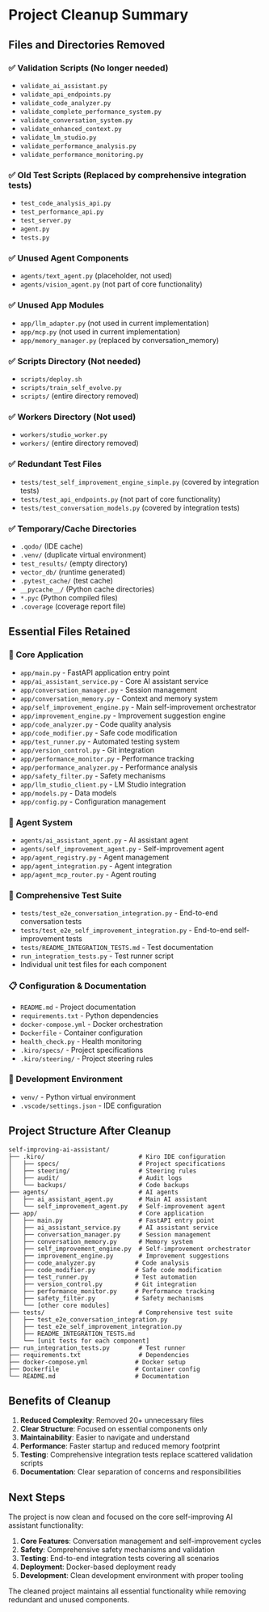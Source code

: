 # Project Cleanup Summary

## Files and Directories Removed

### ✅ Validation Scripts (No longer needed)
- `validate_ai_assistant.py`
- `validate_api_endpoints.py`
- `validate_code_analyzer.py`
- `validate_complete_performance_system.py`
- `validate_conversation_system.py`
- `validate_enhanced_context.py`
- `validate_lm_studio.py`
- `validate_performance_analysis.py`
- `validate_performance_monitoring.py`

### ✅ Old Test Scripts (Replaced by comprehensive integration tests)
- `test_code_analysis_api.py`
- `test_performance_api.py`
- `test_server.py`
- `agent.py`
- `tests.py`

### ✅ Unused Agent Components
- `agents/text_agent.py` (placeholder, not used)
- `agents/vision_agent.py` (not part of core functionality)

### ✅ Unused App Modules
- `app/llm_adapter.py` (not used in current implementation)
- `app/mcp.py` (not used in current implementation)
- `app/memory_manager.py` (replaced by conversation_memory)

### ✅ Scripts Directory (Not needed)
- `scripts/deploy.sh`
- `scripts/train_self_evolve.py`
- `scripts/` (entire directory removed)

### ✅ Workers Directory (Not used)
- `workers/studio_worker.py`
- `workers/` (entire directory removed)

### ✅ Redundant Test Files
- `tests/test_self_improvement_engine_simple.py` (covered by integration tests)
- `tests/test_api_endpoints.py` (not part of core functionality)
- `tests/test_conversation_models.py` (covered by integration tests)

### ✅ Temporary/Cache Directories
- `.qodo/` (IDE cache)
- `.venv/` (duplicate virtual environment)
- `test_results/` (empty directory)
- `vector_db/` (runtime generated)
- `.pytest_cache/` (test cache)
- `__pycache__/` (Python cache directories)
- `*.pyc` (Python compiled files)
- `.coverage` (coverage report file)

## Essential Files Retained

### 🔧 Core Application
- `app/main.py` - FastAPI application entry point
- `app/ai_assistant_service.py` - Core AI assistant service
- `app/conversation_manager.py` - Session management
- `app/conversation_memory.py` - Context and memory system
- `app/self_improvement_engine.py` - Main self-improvement orchestrator
- `app/improvement_engine.py` - Improvement suggestion engine
- `app/code_analyzer.py` - Code quality analysis
- `app/code_modifier.py` - Safe code modification
- `app/test_runner.py` - Automated testing system
- `app/version_control.py` - Git integration
- `app/performance_monitor.py` - Performance tracking
- `app/performance_analyzer.py` - Performance analysis
- `app/safety_filter.py` - Safety mechanisms
- `app/llm_studio_client.py` - LM Studio integration
- `app/models.py` - Data models
- `app/config.py` - Configuration management

### 🤖 Agent System
- `agents/ai_assistant_agent.py` - AI assistant agent
- `agents/self_improvement_agent.py` - Self-improvement agent
- `app/agent_registry.py` - Agent management
- `app/agent_integration.py` - Agent integration
- `app/agent_mcp_router.py` - Agent routing

### 🧪 Comprehensive Test Suite
- `tests/test_e2e_conversation_integration.py` - End-to-end conversation tests
- `tests/test_e2e_self_improvement_integration.py` - End-to-end self-improvement tests
- `tests/README_INTEGRATION_TESTS.md` - Test documentation
- `run_integration_tests.py` - Test runner script
- Individual unit test files for each component

### 📋 Configuration & Documentation
- `README.md` - Project documentation
- `requirements.txt` - Python dependencies
- `docker-compose.yml` - Docker orchestration
- `Dockerfile` - Container configuration
- `health_check.py` - Health monitoring
- `.kiro/specs/` - Project specifications
- `.kiro/steering/` - Project steering rules

### 🔧 Development Environment
- `venv/` - Python virtual environment
- `.vscode/settings.json` - IDE configuration

## Project Structure After Cleanup

```
self-improving-ai-assistant/
├── .kiro/                          # Kiro IDE configuration
│   ├── specs/                      # Project specifications
│   ├── steering/                   # Steering rules
│   ├── audit/                      # Audit logs
│   └── backups/                    # Code backups
├── agents/                         # AI agents
│   ├── ai_assistant_agent.py       # Main AI assistant
│   └── self_improvement_agent.py   # Self-improvement agent
├── app/                            # Core application
│   ├── main.py                     # FastAPI entry point
│   ├── ai_assistant_service.py     # AI assistant service
│   ├── conversation_manager.py     # Session management
│   ├── conversation_memory.py      # Memory system
│   ├── self_improvement_engine.py  # Self-improvement orchestrator
│   ├── improvement_engine.py       # Improvement suggestions
│   ├── code_analyzer.py           # Code analysis
│   ├── code_modifier.py           # Safe code modification
│   ├── test_runner.py             # Test automation
│   ├── version_control.py         # Git integration
│   ├── performance_monitor.py     # Performance tracking
│   ├── safety_filter.py           # Safety mechanisms
│   └── [other core modules]
├── tests/                          # Comprehensive test suite
│   ├── test_e2e_conversation_integration.py
│   ├── test_e2e_self_improvement_integration.py
│   ├── README_INTEGRATION_TESTS.md
│   └── [unit tests for each component]
├── run_integration_tests.py        # Test runner
├── requirements.txt                # Dependencies
├── docker-compose.yml             # Docker setup
├── Dockerfile                     # Container config
└── README.md                      # Documentation
```

## Benefits of Cleanup

1. **Reduced Complexity**: Removed 20+ unnecessary files
2. **Clear Structure**: Focused on essential components only
3. **Maintainability**: Easier to navigate and understand
4. **Performance**: Faster startup and reduced memory footprint
5. **Testing**: Comprehensive integration tests replace scattered validation scripts
6. **Documentation**: Clear separation of concerns and responsibilities

## Next Steps

The project is now clean and focused on the core self-improving AI assistant functionality:

1. **Core Features**: Conversation management and self-improvement cycles
2. **Safety**: Comprehensive safety mechanisms and validation
3. **Testing**: End-to-end integration tests covering all scenarios
4. **Deployment**: Docker-based deployment ready
5. **Development**: Clean development environment with proper tooling

The cleaned project maintains all essential functionality while removing redundant and unused components.